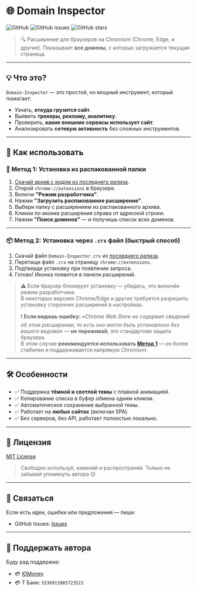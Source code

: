 # 🌐 Domain Inspector

![GitHub](https://img.shields.io/github/license/likDanil/Domain-Inspector)
![GitHub issues](https://img.shields.io/github/issues/likDanil/Domain-Inspector)
![GitHub stars](https://img.shields.io/github/stars/likDanil/Domain-Inspector)

> 🔍 Расширение для браузеров на Chromium (Chrome, Edge, и другие). Показывает **все домены**, с которых загружается текущая страница.

---

## 💡 Что это?

`Domain-Inspector` — это простой, но мощный инструмент, который помогает:
- Узнать, **откуда грузится сайт**.
- Выявить **трекеры, рекламу, аналитику**.
- Проверить, **какие внешние сервисы использует сайт**.
- Анализировать **сетевую активность** без сложных инструментов.

---

## 🚀 Как использовать

### 🔧 Метод 1: Установка из распакованной папки

1. [Скачай архив с кодом из последнего релиза](https://github.com/likDanil/Domain-Inspector/releases).
2. Открой `chrome://extensions` в браузере.
3. Включи **"Режим разработчика"**.
4. Нажми **"Загрузить распакованное расширение"**.
5. Выбери папку с расширением из распакованного архива.
6. Кликни по иконке расширения справа от адресной строки.
7. Нажми **"Поиск доменов"** — и получишь список всех доменов.

---

### 📦 Метод 2: Установка через `.crx` файл (быстрый способ)

1. Скачай файл `Domain-Inspector.crx` из [последнего релиза](https://github.com/likDanil/Domain-Inspector/releases).
2. Перетащи файл `.crx` на страницу `chrome://extensions`.
3. Подтверди установку при появлении запроса.
4. Готово! Иконка появится в панели расширений.

> ⚠️ Если браузер блокирует установку — убедись, что включён режим разработчика.  
> В некоторых версиях Chrome/Edge и других требуется разрешить установку сторонних расширений в настройках.  
> 
> ❗ **Если видишь ошибку:** *«Chrome Web Store не содержит сведений об этом расширении, то есть оно могло быть установлено без вашего ведома»* — **не переживай**, это стандартная защита браузера.  
> В этом случае **рекомендуется использовать [Метод 1](#-метод-1-установка-из-распакованной-папки)** — он более стабилен и поддерживается напрямую Chromium.

---

## 🛠 Особенности

- ✅ Поддержка **тёмной и светлой темы** с плавной анимацией.
- ✅ Копирование списка в буфер обмена одним кликом.
- ✅ Автоматическое сохранение выбранной темы.
- ✅ Работает на **любых сайтах** (включая SPA).
- ✅ Без серверов, без API, работает полностью локально.

---

## 📝 Лицензия

[MIT License](LICENSE)

> Свободно используй, изменяй и распространяй. Только не забывай упомянуть автора 😊

---

## 🤝 Связаться

Если есть идеи, ошибки или предложения — пиши:

- GitHub Issues: [Issues](https://github.com/likDanil/Domain-Inspector/issues)

---

## 💫 Поддержать автора

Буду рад поддержке:

- 💳 [ЮMoney](https://yoomoney.ru/to/410017075141979)
- 💳 Т Банк: `5536913985723523`
